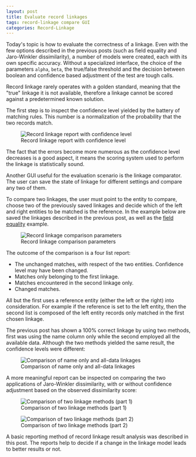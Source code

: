 ```yaml
---
layout: post
title: Evaluate record linkages
tags: record-linkage compare GUI
categories: Record-Linkage
---
```


Today's topic is how to evaluate the correctness of a linkage. Even with the few options described in the previous posts (such as field equality and Jaro-Winkler dissimilarity), a number of models were created, each with its own specific accuracy. Without a specialized interface, the
choice of the parameters ```alpha```, ```beta```, the true/false threshold and the decision between boolean and confidence based adjustment of the test are tough calls. 
<!--more-->
Record linkage rarely operates with a golden standard, meaning that the "true" linkage it is not available, therefore
a linkage cannot be scored against a predetermined known solution.

The first step is to inspect the confidence level yielded by the battery of matching rules. This number is a normalization of the probability that the two records match.

<figure>
    <img src="{{'/static/img/recolink/confidence1.png' | prepend: site.baseurl | prepend: site.url }}" 
    alt='Record linkage report with confidence level' />
    <figcaption>Record linkage report with confidence level</figcaption>
</figure>

The fact that the errors become more numerous as the confidence level decreases is a good aspect, it means the scoring 
system used to perform the linkage is statistically sound.

Another GUI useful for the evaluation scenario is the linkage comparator.
The user can save the state of linkage for different settings and compare any two of them.

To compare two linkages, the user must point to the entity to compare, choose two of the previously saved linkages and 
decide which of the left and right entities to be matched is the reference. In the example below are saved the linkages described in the previous post, as well as the <a href="/reco-link/2015-10-28/Basic-Model/">field equality</a> example.

<figure>
    <img src="{{'/static/img/recolink/compare1.png' | prepend: site.baseurl | prepend: site.url }}" 
    alt='Record linkage comparison parameters' />
    <figcaption>Record linkage comparison parameters</figcaption>
</figure>


The outcome of the comparison is a four list report:
* The unchanged matches, with respect of the two entities. Confidence level may have been changed.
* Matches only belonging to the first linkage.
* Matches encountered in the second linkage only.
* Changed matches.

All but the first uses a reference entity (either the left or the right) into consideration. For example if the reference is set to the left entity, then the second list is composed of the left entity records only matched in the first chosen linkage.

The previous post has shown a 100% correct linkage by using two methods, first was using the name column only while the
second employed all the available data. Although the two methods yielded the same result, the confidence levels were
different:

<figure>
    <img src="{{'/static/img/recolink/compare2.png' | prepend: site.baseurl | prepend: site.url }}" 
    alt='Comparison of name only and all-data linkages' />
    <figcaption>Comparison of name only and all-data linkages</figcaption>
</figure>


A more meaningful report can be inspected on comparing the two applications of Jaro-Winkler dissimilarity, with 
or without confidence adjustment based on the observed dissimilarity score:

<figure>
    <img src="{{'/static/img/recolink/compare3.png' | prepend: site.baseurl | prepend: site.url }}" 
    alt='Comparison of two linkage methods (part 1)' />
    <figcaption>Comparison of two linkage methods (part 1)</figcaption>
</figure>

<figure>
    <img src="{{'/static/img/recolink/compare4.png' | prepend: site.baseurl | prepend: site.url }}" 
    alt='Comparison of two linkage methods (part 2)' />
    <figcaption>Comparison of two linkage methods (part 2)</figcaption>
</figure>

A basic reporting method of record linkage result analysis was described in this post.
The reports help to decide if a change in the linkage model leads to better results or not.
